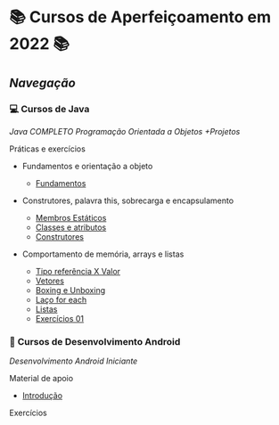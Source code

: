 # 📚 Cursos de Aperfeiçoamento em 2022 📚

## _Navegação_

### 💻 **Cursos de Java**

_Java COMPLETO Programação Orientada a Objetos +Projetos_

Práticas e exercícios

- Fundamentos e orientação a objeto

    - [Fundamentos](/Java/CursoUdemyJava/curso_programacao/)

- Construtores, palavra this, sobrecarga e encapsulamento

    - [Membros Estáticos](/Java/CursoUdemyJava/boxingEunboxing/)
    - [Classes e atributos](/Java/CursoUdemyJava/exerciciosClassesEAtributos/)
    - [Construtores](/Java/CursoUdemyJava/exercicios_contrutores/)

- Comportamento de memória, arrays e listas

    - [Tipo referência X Valor](/Java/CursoUdemyJava/tiposReferenciaTiposValor/)
    - [Vetores](/Java/CursoUdemyJava/vetores/)
    - [Boxing e Unboxing](/Java/CursoUdemyJava/boxingEunboxing/)
    - [Laço for each](/Java/CursoUdemyJava/lacoForEach/)
    - [Listas](/Java/CursoUdemyJava/listasParte02/)
    - [Exercícios 01](/Java/CursoUdemyJava/exerciciosListas/)

### 📱 **Cursos de Desenvolvimento Android**

_Desenvolvimento Android Iniciante_

Material de apoio

- [Introdução](/Android/CursoUdemyAndroidIniciante/Introducao/) 

Exercícios
